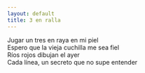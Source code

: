 ```yaml
---
layout: default
title: 3 en ralla
---
```




Jugar un tres en raya en mi piel  
Espero que la vieja cuchilla me sea fiel  
Ríos rojos dibujan el ayer  
Cada línea, un secreto que no supe entender
